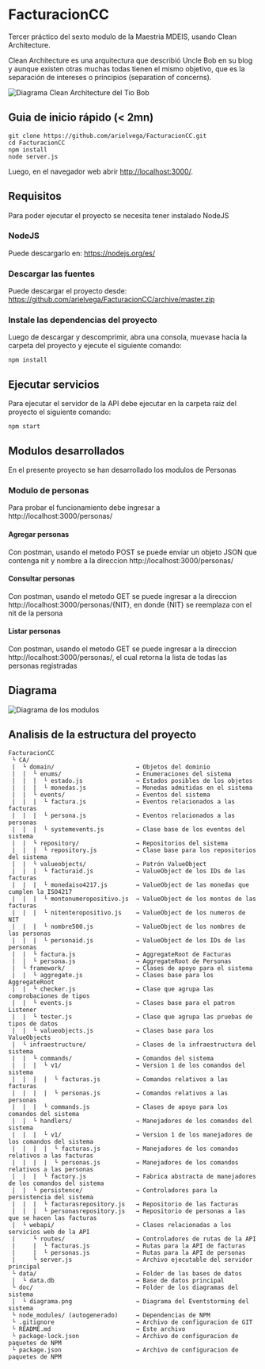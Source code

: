 # FacturacionCC
Tercer práctico del sexto modulo de la Maestria MDEIS, usando Clean Architecture.

Clean Architecture es una arquitectura que describió Uncle Bob en su blog y aunque existen otras muchas todas tienen el mismo objetivo, que es la separación de intereses o principios (separation of concerns).

![Diagrama Clean Architecture del Tio Bob](doc/UncleBobCA.png?raw=true "Diagrama Clean Architecture del Tio Bob")

## Guia de inicio rápido (< 2mn)

```
git clone https://github.com/arielvega/FacturacionCC.git
cd FacturacionCC
npm install
node server.js
```

Luego, en el navegador web abrir [http://localhost:3000/](http://localhost:3000/).

## Requisitos
Para poder ejecutar el proyecto se necesita tener instalado NodeJS

### NodeJS
Puede descargarlo en: https://nodejs.org/es/

### Descargar las fuentes
Puede descargar el proyecto desde: https://github.com/arielvega/FacturacionCC/archive/master.zip

### Instale las dependencias del proyecto

Luego de descargar y descomprimir, abra una consola, muevase hacia la carpeta del proyecto y ejecute el siguiente comando:

```
npm install
```

## Ejecutar servicios
Para ejecutar el servidor de la API debe ejecutar en la carpeta raiz del proyecto el siguiente comando:

```
npm start
```

## Modulos desarrollados
En el presente proyecto se han desarrollado los modulos de Personas


### Modulo de personas
Para probar el funcionamiento debe ingresar a http://localhost:3000/personas/

#### Agregar personas

Con postman, usando el metodo POST se puede enviar un objeto JSON que contenga nit y nombre a la direccion http://localhost:3000/personas/

#### Consultar personas

Con postman, usando el metodo GET se puede ingresar a la direccion http://localhost:3000/personas/{NIT}, en donde {NIT} se reemplaza con el nit de la persona

#### Listar personas

Con postman, usando el metodo GET se puede ingresar a la direccion http://localhost:3000/personas/, el cual retorna la lista de todas las personas registradas

## Diagrama
![Diagrama de los modulos](doc/diagrama.png?raw=true "Diagrama event storming")

## Analisis de la estructura del proyecto

```
FacturacionCC 
 └ CA/ 
 |  └ domain/                       → Objetos del dominio
 |  |  └ enums/                     → Enumeraciones del sistema
 |  |  |  └ estado.js               → Estados posibles de los objetos
 |  |  |  └ monedas.js              → Monedas admitidas en el sistema
 |  |  └ events/                    → Eventos del sistema
 |  |  |  └ factura.js              → Eventos relacionados a las facturas
 |  |  |  └ persona.js              → Eventos relacionados a las personas
 |  |  |  └ systemevents.js         → Clase base de los eventos del sistema
 |  |  └ repository/                → Repositorios del sistema
 |  |  |  └ repository.js           → Clase base para los repositorios del sistema
 |  |  └ valueobjects/              → Patrón ValueObject
 |  |  |  └ facturaid.js            → ValueObject de los IDs de las facturas
 |  |  |  └ monedaiso4217.js        → ValueObject de las monedas que cumplen la ISO4217
 |  |  |  └ montonumeropositivo.js  → ValueObject de los montos de las facturas
 |  |  |  └ nitenteropositivo.js    → ValueObject de los numeros de NIT
 |  |  |  └ nombre500.js            → ValueObject de los nombres de las personas
 |  |  |  └ personaid.js            → ValueObject de los IDs de las personas
 |  |  └ factura.js                 → AggregateRoot de Facturas
 |  |  └ persona.js                 → AggregateRoot de Personas
 |  └ framework/                    → Clases de apoyo para el sistema
 |  |  └ aggregate.js               → Clases base para los AggregateRoot
 |  |  └ checker.js                 → Clase que agrupa las comprobaciones de tipos
 |  |  └ events.js                  → Clases base para el patron Listener
 |  |  └ tester.js                  → Clase que agrupa las pruebas de tipos de datos
 |  |  └ valueobjects.js            → Clases base para los ValueObjects
 |  └ infraestructure/              → Clases de la infraestructura del sistema
 |  |  └ commands/                  → Comandos del sistema
 |  |  |  └ v1/                     → Version 1 de los comandos del sistema
 |  |  |  |  └ facturas.js          → Comandos relativos a las facturas
 |  |  |  |  └ personas.js          → Comandos relativos a las personas
 |  |  |  └ commands.js             → Clases de apoyo para los comandos del sistema
 |  |  └ handlers/                  → Manejadores de los comandos del sistema
 |  |  |  └ v1/                     → Version 1 de los manejadores de los comandos del sistema
 |  |  |  |  └ facturas.js          → Manejadores de los comandos relativos a las facturas
 |  |  |  |  └ personas.js          → Manejadores de los comandos relativos a las personas
 |  |  |  └ factory.js              → Fabrica abstracta de manejadores de los comandos del sistema
 |  |  └ persistence/               → Controladores para la persistencia del sistema
 |  |  |  └ facturasrepository.js   → Repositorio de las facturas
 |  |  |  └ personasrepository.js   → Repositorio de personas a las que se hacen las facturas
 |  └ webapi/                       → Clases relacionadas a los servicios web de la API
 |     └ routes/                    → Controladores de rutas de la API
 |     |  └ facturas.js             → Rutas para la API de facturas
 |     |  └ personas.js             → Rutas para la API de personas
 |     └ server.js                  → Archivo ejecutable del servidor principal 
 └ data/                            → Folder de las bases de datos
 |  └ data.db                       → Base de datos principal
 └ doc/                             → Folder de los diagramas del sistema
 |  └ diagrama.png                  → Diagrama del Eventstorming del sistema
 └ node_modules/ (autogenerado)     → Dependencias de NPM
 └ .gitignore                       → Archivo de configuracion de GIT
 └ README.md                        → Este archivo
 └ package-lock.json                → Archivo de configuracion de paquetes de NPM
 └ package.json                     → Archivo de configuracion de paquetes de NPM
```
